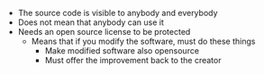 - The source code is visible to anybody and everybody
- Does not mean that anybody can use it
- Needs an open source license to be protected
	- Means that if you modify the software, must do these things
		- Make modified software also opensource
		- Must offer the improvement back to the creator 